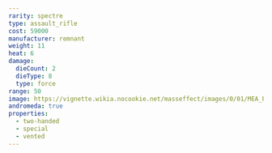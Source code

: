 ```yaml
---
rarity: spectre
type: assault_rifle
cost: 59000
manufacturer: remnant
weight: 11
heat: 6
damage:
  dieCount: 2
  dieType: 8
  type: force
range: 50
image: https://vignette.wikia.nocookie.net/masseffect/images/0/01/MEA_P.A.W._MP.png/revision/latest?cb=20180530231855
andromeda: true
properties:
  - two-handed
  - special
  - vented
---
```

